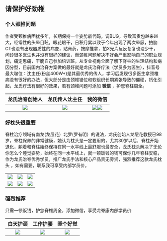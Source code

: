 ## 请保护好劲椎

### 个人颈椎问题

作者受颈椎病困扰多年，长期保持一个姿势敲代码，调BUG，导致富贵包越来越大，经常性的头晕目眩，眼花眼干，日积月累以致于今年出现了两次晕厥，拍脑CT也没有出现器质性的病变，贴膏药，按摩推拿，拍X光片反反复复也没少干，问诊很多医生也并没有很好的建议，而颈椎问题解决不好会严重影响自己的职业规划，痛定思痛，干脆自己参加培训班，从专业视角全面了解下脊柱的生理结构和病因分型，目前国内治脊方案做的最好就是龙氏治脊疗法（学员多为医生），抖音号最大咖位：沈主任(粉丝400W+)是其最优秀的传人，学习后发现很多医生拿颈椎病没有很好的办法，但大部分是由颈椎错位和软组织长期紧张导致的僵硬，钙化引起，龙氏疗法有很好的效果，若有颈椎问题可添加 **微信** ，护您脊柱周全。

|龙氏治脊创始人|龙氏传人沈主任|我的微信|
|:-:|:-:|:-:|
|![](https://weharmonyos.oss-cn-hangzhou.aliyuncs.com/resources/龙脊康/long.jpg)|![](https://weharmonyos.oss-cn-hangzhou.aliyuncs.com/resources/龙脊康/shen.jpg)|![](https://weharmonyos.oss-cn-hangzhou.aliyuncs.com/resources/龙脊康/youxiu1.jpg)![](https://weharmonyos.oss-cn-hangzhou.aliyuncs.com/resources/common/zzwx.png)|

### 好枕头很重要
脊柱治疗领域有南龙(龙层花）北罗(罗有明）的说法，龙氏创始人龙层花教授已98岁，脊柱保养的非常健康，她认为枕头是一定要用的，尤其30岁以后，脊柱开始退化，躺着和脊柱始终保持在同一水平线上最舒服也最安全，龙氏枕头解决了无论你怎么个睡觉姿势，始终在同一水平线上，就一顿饭钱的钱可保你几年脊柱安稳，作为龙氏治脊优秀学员，推广龙氏手法和核心产品责无旁贷，强烈推荐这款龙氏枕头 ，如有需要，联系我可享受内部学员价。

||||
|:-:|:-:|:-:|
|![](https://weharmonyos.oss-cn-hangzhou.aliyuncs.com/resources/龙脊康/3.jpg)|![](https://weharmonyos.oss-cn-hangzhou.aliyuncs.com/resources/龙脊康/1.jpg)|![](https://weharmonyos.oss-cn-hangzhou.aliyuncs.com/resources/龙脊康/5.jpg)|
|![](https://weharmonyos.oss-cn-hangzhou.aliyuncs.com/resources/龙脊康/7.jpg)|![](https://weharmonyos.oss-cn-hangzhou.aliyuncs.com/resources/龙脊康/2.jpg)|![](https://weharmonyos.oss-cn-hangzhou.aliyuncs.com/resources/龙脊康/4.jpg)|


### 强烈推荐
只需一顿饭钱，护您脊椎周全，添加微信，享受龙脊康内部学员价

|白天护颈|工作护腰|睡个好觉|
|:-:|:-:|:-:|
|![](https://weharmonyos.oss-cn-hangzhou.aliyuncs.com/resources/龙脊康/jing.jpg)|![](https://weharmonyos.oss-cn-hangzhou.aliyuncs.com/resources/龙脊康/yao.jpg)|![](https://weharmonyos.oss-cn-hangzhou.aliyuncs.com/resources/龙脊康/tou.jpg)|